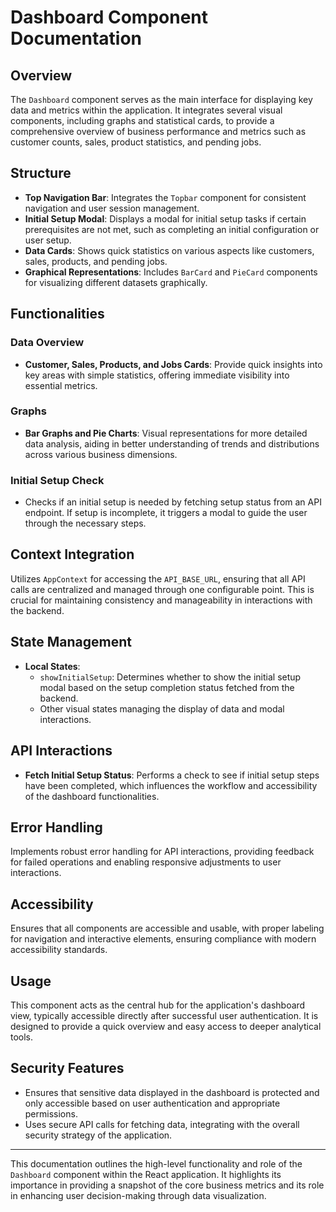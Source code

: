 # Dashboard Component Documentation

## Overview

The `Dashboard` component serves as the main interface for displaying key data and metrics within the application. It integrates several visual components, including graphs and statistical cards, to provide a comprehensive overview of business performance and metrics such as customer counts, sales, product statistics, and pending jobs.

## Structure

- **Top Navigation Bar**: Integrates the `Topbar` component for consistent navigation and user session management.
- **Initial Setup Modal**: Displays a modal for initial setup tasks if certain prerequisites are not met, such as completing an initial configuration or user setup.
- **Data Cards**: Shows quick statistics on various aspects like customers, sales, products, and pending jobs.
- **Graphical Representations**: Includes `BarCard` and `PieCard` components for visualizing different datasets graphically.

## Functionalities

### Data Overview

- **Customer, Sales, Products, and Jobs Cards**: Provide quick insights into key areas with simple statistics, offering immediate visibility into essential metrics.

### Graphs

- **Bar Graphs and Pie Charts**: Visual representations for more detailed data analysis, aiding in better understanding of trends and distributions across various business dimensions.

### Initial Setup Check

- Checks if an initial setup is needed by fetching setup status from an API endpoint. If setup is incomplete, it triggers a modal to guide the user through the necessary steps.

## Context Integration

Utilizes `AppContext` for accessing the `API_BASE_URL`, ensuring that all API calls are centralized and managed through one configurable point. This is crucial for maintaining consistency and manageability in interactions with the backend.

## State Management

- **Local States**:
  - `showInitialSetup`: Determines whether to show the initial setup modal based on the setup completion status fetched from the backend.
  - Other visual states managing the display of data and modal interactions.

## API Interactions

- **Fetch Initial Setup Status**: Performs a check to see if initial setup steps have been completed, which influences the workflow and accessibility of the dashboard functionalities.

## Error Handling

Implements robust error handling for API interactions, providing feedback for failed operations and enabling responsive adjustments to user interactions.

## Accessibility

Ensures that all components are accessible and usable, with proper labeling for navigation and interactive elements, ensuring compliance with modern accessibility standards.

## Usage

This component acts as the central hub for the application's dashboard view, typically accessible directly after successful user authentication. It is designed to provide a quick overview and easy access to deeper analytical tools.

## Security Features

- Ensures that sensitive data displayed in the dashboard is protected and only accessible based on user authentication and appropriate permissions.
- Uses secure API calls for fetching data, integrating with the overall security strategy of the application.

---

This documentation outlines the high-level functionality and role of the `Dashboard` component within the React application. It highlights its importance in providing a snapshot of the core business metrics and its role in enhancing user decision-making through data visualization.

